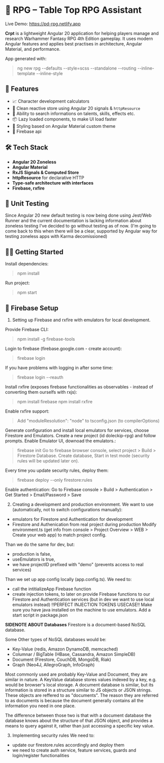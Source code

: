 # 🧙 RPG – Table Top RPG Assistant

Live Demo: https://pd-rpg.netlify.app

**Crpt** is a lightweight Angular 20 application for helping players manage and research Warhammer Fantasy RPG 4th Edition gameplay. It uses modern Angular features and applies best practises in architecture, Angular Material, and performance.

App generated with:

> ng new rpg --defaults --style=scss --standalone --routing --inline-template --inline-style

## 🚀 Features

- 📈 Character development calculators
- 🧠 Clean reactive store using Angular 20 signals & `httpResource`
- 🧮 Ability to search informations on talents, skills, effects etc.
- 📦 Lazy loaded components, to make UI load faster
- 💅 Styling based on Angular Material custom theme
- 🚀 Firebase api

## 🛠️ Tech Stack

- **Angular 20 Zoneless**
- **Angular Material**
- **RxJS Signals & Computed Store**
- **httpResource** for declarative HTTP
- **Type-safe architecture with interfaces**
- **Firebase, rxfire**

## 🧪 Unit Testing

Since Angular 20 new default testing is now being done using Jest/Web Runner and the current documentation is lacking information about zoneless testing I've decided to go without testing as of now. (I'm going to come back to this when there will be a clear, supported by Angular way for testing zoneless apps with Karma decomissioned)

## 🧑‍💻 Getting Started

Install dependencies:

> npm install

Run project:

> npm start

## 🧮 Firebase Setup

1. Setting up Firebase and rxfire with emulators for local development.

Provide Firebase CLI:
> npm install -g firebase-tools

Login to firebase (firebase.google.com - create account):
> firebase login

If you have problems with logging in after some time:
> firebase login --reauth

Install rxfire (exposes firebase functionalities as observables - instead of converting them ourselfs with rxjs):
> npm install firebase
> npm install rxfire

Enable rxfire support:
> Add "moduleResolution": "node" to tsconfig.json (to compilerOptions)

Generate configuration and install local emulators for services, choose Firestore and Emulators. Create a new project (id doleckip-rpg) and follow prompts. Enable Emulator UI, downoad the emulators.:
> firebase init
Go to firebase browser console, select project > Build > Firestore Database. Create database, Start in test mode (security rules will be updated later on).

Every time you update security rules, deploy them:
> firebase deploy --only firestore:rules

Enable authentication:
Go to Firebase console > Build > Authentication > Get Started > Email/Password > Save

2. Creating a development and production environment.
We want to use (automatically, not to switch configurations manually):
- emulators for Firestore and Authentication for development
- Firestore and Authenication from real project during production
Modify environment.ts (get info from console > Project Overview > WEB > Create your web app) to match project config.

Than we do the same for dev, but:
- production is false,
- useEmulators is true,
- we have projectID prefixed with "demo" (prevents access to real services)

Than we set up app config locally (app.config.ts). We need to:
- call the intitializeApp Firebase function
- create injection tokens, to later on provide Firebase functions to our Firestore and Authentication services (but in dev we want to use local emulators instead) !!PERFECT INJECTION TOKENS USECASE!!
Make sure you have java installed on the machine to use emulators.
Add a start script in package.json

**SIDENOTE ABOUT Databases**
Firestore is a document-based NoSQL database.

Some Other types of NoSQL databases would be:
- Key-Value (redis, Amazon DynamoDB, memcached)
- Columnar / BigTable (HBase, Cassandra, Amazon SimpleDB)
- Document (Firestore, CouchDB, MongoDB, Riak)
- Graph (Neo4J, AllegroGraph, InfoGraph)

Most commonly used are probably Key-Value and Document, they are similar in nature. A KeyValue database stores values indexed by a key, e.g. would be browser's local storage.
A document database is similar, but its information is stored in a structure similar to JS objects or JSON strings. These objects are reffered to as "documents". 
The reason they are referred to as documents is because the document generally contains all the information you need in one place.

The difference between those two is that with a document database the database knows about the structure of that JSON object, and provides a means to query against it, rather than just accessing a specific key value.

3. Implementing security rules
We need to:
- update our firestore.rules accordingly and deploy them
- we need to create auth service, feature services, guards and login/register functionalities